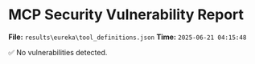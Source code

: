 # MCP Security Vulnerability Report
**File:** `results\eureka\tool_definitions.json`
**Time:** `2025-06-21 04:15:48`

✅ No vulnerabilities detected.